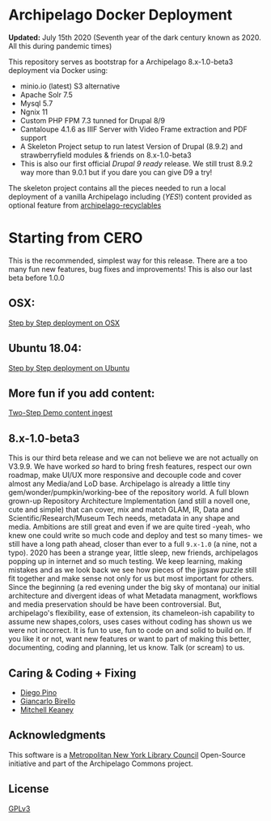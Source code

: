 # Archipelago Docker Deployment

**Updated:** July 15th 2020 (Seventh year of the dark century known as 2020. All this during pandemic times)

This repository serves as bootstrap for a Archipelago 8.x-1.0-beta3 deployment via Docker using: 
- minio.io (latest) S3 alternative
- Apache Solr 7.5
- Mysql 5.7
- Ngnix 11
- Custom PHP FPM 7.3 tunned for Drupal 8/9
- Cantaloupe 4.1.6 as IIIF Server with Video Frame extraction and PDF support
- A Skeleton Project setup to run latest Version of Drupal (8.9.2) and strawberryfield modules & friends on 8.x-1.0-beta3
- This is also our first official *Drupal 9 ready* release. We still trust 8.9.2 way more than 9.0.1 but if you dare you can give D9 a try!

The skeleton project contains all the pieces needed to run a local deployment of a vanilla Archipelago including (*YES*!) content provided as optional feature from [archipelago-recyclables](https://github.com/esmero/archipelago-recyclables)

# Starting from CERO

This is the recommended, simplest way for this release. There are a too many fun new features, bug fixes and improvements! This is also our last beta before 1.0.0

## OSX: 

[Step by Step deployment on OSX](docs/osx.md)

## Ubuntu 18.04: 

[Step by Step deployment on Ubuntu](docs/ubuntu.md)

## More fun if you add content:
[Two-Step Demo content ingest](docs/democontent.md)

## 8.x-1.0-beta3

This is our third beta release and we can not believe we are not actually on V3.9.9. We have worked *so* hard to bring fresh features, respect our own roadmap, make UI/UX more responsive and decouple code and cover almost any Media/and LoD base. Archipelago is already a little tiny gem/wonder/pumpkin/working-bee of the repository world. A full blown grown-up Repository Architecture Implementation (and still a novell one, cute and simple) that can cover, mix and match GLAM, IR, Data and Scientific/Research/Museum Tech needs, metadata in any shape and media. Ambitions are still great and even if we are quite tired -yeah, who knew one could write so much code and deploy and test so many times- we still have a long path ahead, closer than ever to a full `9.x-1.0` (a nine, not a typo). 2020 has been a strange year, little sleep, new friends, archipelagos popping up in internet and so much testing. We keep learning, making mistakes and as we look back we see how pieces of the jigsaw puzzle still fit together and make sense not only for us but most important for others. Since the beginning (a red evening under the big sky of montana) our initial architecture and divergent ideas of what Metadata managment, workflows and media preservation should be have been controversial. But, archipelago's flexibility, ease of extension, its chameleon-ish capability to assume new shapes,colors, uses cases without coding has shown us we were not incorrect. It is fun to use, fun to code on and solid to build on. If you like it or not, want new features or want to part of making this better, documenting, coding and planning, let us know. Talk (or scream) to us.

## Caring & Coding + Fixing

* [Diego Pino](https://github.com/DiegoPino)
* [Giancarlo Birello](https://github.com/giancarlobi)
* [Mitchell Keaney](https://github.com/mitchellkeaney)

## Acknowledgments

This software is a [Metropolitan New York Library Council](https://metro.org) Open-Source initiative and part of the Archipelago Commons project.

## License

[GPLv3](http://www.gnu.org/licenses/gpl-3.0.txt)
